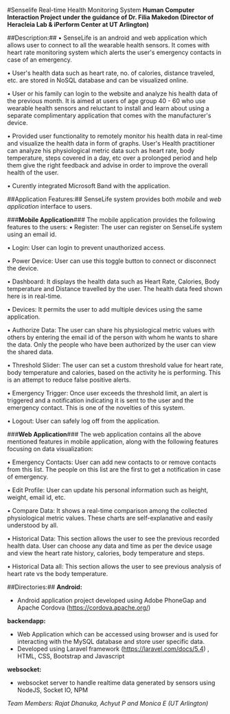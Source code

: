 #Senselife Real-time Health Monitoring System 
**Human Computer Interaction Project under the guidance of Dr. Filia Makedon (Director of Heracleia Lab & iPerform Center at UT Arlington)**

##Description:##
• SenseLife is an android and web application which allows user to connect to all the wearable health sensors. It comes with heart rate monitoring system which alerts the user's emergency contacts in case of an emergency.
 
• User's health data such as heart rate, no. of calories, distance traveled, etc. are stored in NoSQL database and can be visualized online. 

• User or his family can login to the website and analyze his health data of the previous month. It is aimed at users of age group 40 - 60 who use wearable health sensors and reluctant to install and learn about using a separate complimentary application that comes with the manufacturer's device. 

• Provided user functionality to remotely monitor his health data in real-time and visualize the health data in form of graphs.
User's Health practitioner can analyze his physiological metric data such as heart rate, body temperature, steps covered in a day, etc over a prolonged period and help them give the right feedback and advise in order to improve the overall health of the user.

• Curently integrated Microsoft Band with the application. 

##Application Features:##
SenseLife system provides both *mobile* and *web application* interface to users. 

###**Mobile Application**###
The mobile application provides the following features to the users: 
•	Register: The user can register on SenseLife system using an email id. 

•	Login: User can login to prevent unauthorized access.
 
•	Power Device: User can use this toggle button to connect or disconnect the device.

•	Dashboard: It displays the health data such as Heart Rate, Calories, Body temperature and Distance travelled by the user. The health data feed shown here is in real-time. 

•	Devices: It permits the user to add multiple devices using the same application.

•	Authorize Data: The user can share his physiological metric values with others by entering the email id of the person with whom he wants to share the data. Only the people who have been authorized by the user can view the shared data. 

•	Threshold Slider: The user can set a custom threshold value for heart rate, body temperature and calories, based on the activity he is performing. This is an attempt to reduce false positive alerts. 

•	Emergency Trigger: Once user exceeds the threshold limit, an alert is triggered and a notification indicating it is sent to the user and the emergency contact. This is one of the novelties of this system. 

•	Logout: User can safely log off from the application.

###**Web Application**###
The web application contains all the above mentioned features in mobile application, along with the following features focusing on data visualization:

•	Emergency Contacts: User can add new contacts to or remove contacts from this list. The people on this list are the first to get a notification in case of emergency.

•	Edit Profile: User can update his personal information such as height, weight, email id, etc.

•	Compare Data: It shows a real-time comparison among the collected physiological metric values. These charts are self-explanative and easily understood by all.

•	Historical Data: This section allows the user to see the previous recorded health data. User can choose any data and time as per the device usage and view the heart rate history, calories, body temperature and steps. 

•	Historical Data all: This section allows the user to see previous analysis of heart rate vs the body temperature.


##Directories:##
**Android:**
- Android application project developed using Adobe PhoneGap and Apache Cordova (https://cordova.apache.org/)

**backendapp:**
- Web Application which can be accessed using browser and is used for interacting with the MySQL database and store user specific data.
- Developed using Laravel framework (https://laravel.com/docs/5.4) , HTML, CSS, Bootstrap and Javascript 

**websocket:**
- websocket server to handle realtime data generated by sensors using NodeJS, Socket IO, NPM

*Team Members: Rajat Dhanuka, Achyut P and Monica E (UT Arlington)*
